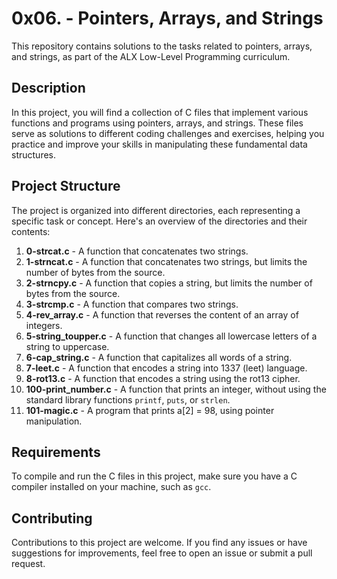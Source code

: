 # 0x06. - Pointers, Arrays, and Strings

This repository contains solutions to the tasks related to pointers, arrays, and strings, as part of the ALX Low-Level Programming curriculum.

## Description

In this project, you will find a collection of C files that implement various functions and programs using pointers, arrays, and strings. These files serve as solutions to different coding challenges and exercises, helping you practice and improve your skills in manipulating these fundamental data structures.

## Project Structure

The project is organized into different directories, each representing a specific task or concept. Here's an overview of the directories and their contents:

1. **0-strcat.c** - A function that concatenates two strings.
2. **1-strncat.c** - A function that concatenates two strings, but limits the number of bytes from the source.
3. **2-strncpy.c** - A function that copies a string, but limits the number of bytes from the source.
4. **3-strcmp.c** - A function that compares two strings.
5. **4-rev_array.c** - A function that reverses the content of an array of integers.
6. **5-string_toupper.c** - A function that changes all lowercase letters of a string to uppercase.
7. **6-cap_string.c** - A function that capitalizes all words of a string.
8. **7-leet.c** - A function that encodes a string into 1337 (leet) language.
9. **8-rot13.c** - A function that encodes a string using the rot13 cipher.
10. **100-print_number.c** - A function that prints an integer, without using the standard library functions `printf`, `puts`, or `strlen`.
11. **101-magic.c** - A program that prints a[2] = 98, using pointer manipulation.

## Requirements

To compile and run the C files in this project, make sure you have a C compiler installed on your machine, such as `gcc`.

## Contributing

Contributions to this project are welcome. If you find any issues or have suggestions for improvements, feel free to open an issue or submit a pull request.
